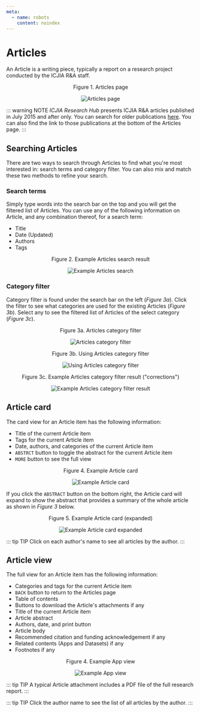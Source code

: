 ```yaml
---
meta:
  - name: robots
    content: noindex
---
```


<AlertCOVID />

# Articles

An Article is a writing piece, typically a report on a research project conducted by the ICJIA R&A staff.

<div style="text-align:center">

<span class="fig-title">Figure 1. Articles page</span>

![Articles page](/researchhub/docs/assets/img/article-page.png)

</div>

::: warning NOTE
_ICJIA Research Hub_ presents ICJIA R&A articles published in July 2015 and after only. You can search for older publications [here](http://icjia.state.il.us/research/publications). You can also find the link to those publications at the bottom of the Articles page.
:::

## Searching Articles

There are two ways to search through Articles to find what you're most interested in: search terms and category filter. You can also mix and match these two methods to refine your search.

### Search terms

Simply type words into the search bar on the top and you will get the filtered list of Articles. You can use any of the following information on Article, and any combination thereof, for a search term:

- Title
- Date (Updated)
- Authors
- Tags

<div style="text-align:center">

<span class="fig-title">Figure 2. Example Articles search result</span>

![Example Articles search](/researchhub/docs/assets/img/article-search.png)

</div>

### Category filter

Category filter is found under the search bar on the left (_Figure 3a_). Click the filter to see what categories are used for the existing Articles (_Figure 3b_). Select any to see the filtered list of Articles of the select category (_Figure 3c_).

<div style="text-align:center">

<span class="fig-title">Figure 3a. Articles category filter</span>

![Articles category filter](/researchhub/docs/assets/img/article-filter-1.png)

</div>

<div style="text-align:center">

<span class="fig-title">Figure 3b. Using Articles category filter</span>

![Using Articles category filter](/researchhub/docs/assets/img/article-filter-2.png)

</div>

<div style="text-align:center">

<span class="fig-title">Figure 3c. Example Articles category filter result ("corrections")</span>

![Example Articles category filter result](/researchhub/docs/assets/img/article-filter-3.png)

</div>

## Article card

The card view for an Article item has the following information:

- Title of the current Article item
- Tags for the current Article item
- Date, authors, and categories of the current Article item
- `ABSTRCT` button to toggle the abstract for the current Article item
- `MORE` button to see the full view

<div style="text-align:center">

<span class="fig-title">Figure 4. Example Article card</span>

![Example Article card](/researchhub/docs/assets/img/article-card1.png)

</div>

If you click the `ABSTRACT` button on the bottom right, the Article card will expand to show the abstract that provides a summary of the whole article as shown in _Figure 3_ below.

<div style="text-align:center">

<span class="fig-title">Figure 5. Example Article card (expanded)</span>

![Example Article card expanded](/researchhub/docs/assets/img/article-card2.png)

</div>

::: tip TIP
Click on each author's name to see all articles by the author.
:::

## Article view

The full view for an Article item has the following information:

- Categories and tags for the current Article item
- `BACK` button to return to the Articles page
- Table of contents
- Buttons to download the Article's attachments if any
- Title of the current Article item
- Article abstract
- Authors, date, and print button
- Article body
- Recommended citation and funding acknowledgement if any
- Related contents (Apps and Datasets) if any
- Footnotes if any

<div style="text-align:center">

<span class="fig-title">Figure 4. Example App view</span>

![Example App view](/researchhub/docs/assets/img/article-view.png)

</div>

::: tip TIP
A typical Article attachment includes a PDF file of the full research report.
:::

::: tip TIP
Click the author name to see the list of all articles by the author.
:::

<FundingStatement />

